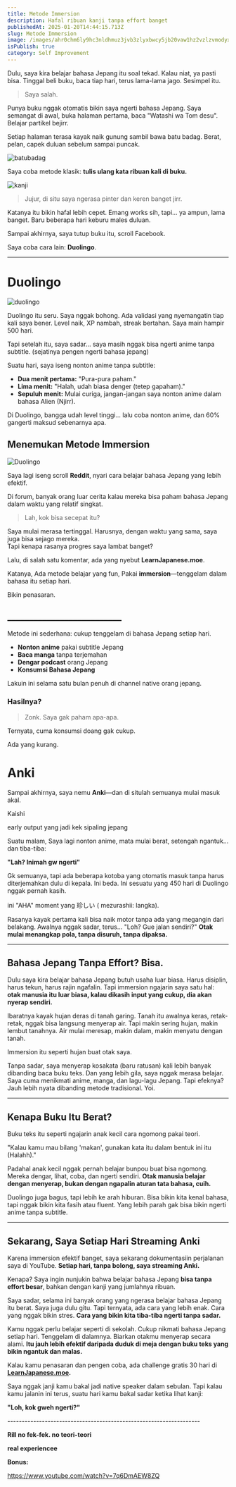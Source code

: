 ```yaml
---
title: Metode Immersion
description: Hafal ribuan kanji tanpa effort banget
publishedAt: 2025-01-20T14:44:15.713Z
slug: Metode Immersion
image: /images/ahr0chm6ly9hc3nldhmuz3jvb3zlyxbwcy5jb20vaw1hz2vzlzvmodyxy2zknzeymdy4mda3mtzhmdqzns8xnzazmtm1ndg2x01hbmdhsw1tzxjzaw9ulmpwzw.webp
isPublish: true
category: Self Improvement
---
```

Dulu, saya kira belajar bahasa Jepang itu soal tekad. Kalau niat, ya pasti bisa. Tinggal beli buku, baca tiap hari, terus lama-lama jago. Sesimpel itu.

> Saya salah.

Punya buku nggak otomatis bikin saya ngerti bahasa Jepang. Saya semangat di awal, buka halaman pertama, baca "Watashi wa Tom desu". Belajar partikel bejirr. 

Setiap halaman terasa kayak naik gunung sambil bawa batu badag. Berat, pelan, capek duluan sebelum sampai puncak.

![batubadag](/images/37tjkj.jpg "batubadag")

Saya coba metode klasik: **tulis ulang kata ribuan kali di buku.** 

![kanji](/images/48db3a94-2b18-4adc-9a04-3b4cfb88c98a.jpeg "kanji")

> J﻿ujur, di situ saya ngerasa pinter dan keren banget jirr.

Katanya itu bikin hafal lebih cepet. Emang works sih, tapi… ya ampun, lama banget. Baru beberapa hari keburu males duluan.

Sampai akhirnya, saya tutup buku itu, scroll Facebook.

Saya coba cara lain: **Duolingo**.

- - -


# Duolingo 

![duolingo](/images/screenshot-from-2025-03-20-21-29-59.png "duolingo")

Duolingo itu seru. Saya nggak bohong. Ada validasi yang nyemangatin tiap kali saya bener. Level naik, XP nambah, streak bertahan. Saya main hampir 500 hari. 

Tapi setelah itu, saya sadar... saya masih nggak bisa ngerti anime tanpa subtitle. (sejatinya pengen ngerti bahasa jepang)

Suatu hari, saya iseng nonton anime tanpa subtitle:
- **Dua menit pertama:** "Pura-pura paham."
- **Lima menit:** "Halah, udah biasa denger (tetep gapaham)."
- **Sepuluh menit:** Mulai curiga, jangan-jangan saya nonton anime dalam bahasa Alien (Njirr).


Di Duolingo, bangga udah level tinggi… lalu coba nonton anime, dan 60% gangerti maksud sebenarnya apa.

## **Menemukan Metode Immersion**  

![Duolingo](/images/ahr0chm6ly9hc3nldhmuz3jvb3zlyxbwcy5jb20vaw1hz2vzlzvmodyxy2zknzeymdy4mda3mtzhmdqzns8xnzazmtm1ndg2x01hbmdhsw1tzxjzaw9ulmpwzw.webp "Immerse")  


Saya lagi iseng scroll **Reddit**, nyari cara belajar bahasa Jepang yang lebih efektif.  

Di forum, banyak orang luar cerita kalau mereka bisa paham bahasa Jepang dalam waktu yang relatif singkat.  

> Lah, kok bisa secepat itu?

Saya mulai merasa tertinggal. Harusnya, dengan waktu yang sama, saya juga bisa sejago mereka.  
Tapi kenapa rasanya progres saya lambat banget?  

Lalu, di salah satu komentar, ada yang nyebut **LearnJapanese.moe**.  

Katanya, Ada metode belajar yang fun, Pakai **immersion**—tenggelam dalam bahasa itu setiap hari.  

Bikin penasaran.  
## __________________________

Metode ini sederhana: cukup tenggelam di bahasa Jepang setiap hari.  

- **Nonton anime** pakai subtitle Jepang  
- **Baca manga** tanpa terjemahan  
- **Dengar podcast**  orang Jepang
- **Konsumsi Bahasa Jepang**  

Lakuin ini selama satu bulan penuh di channel native orang jepang.


### **Hasilnya?**  
> Zonk. Saya gak paham apa-apa. 

Ternyata, cuma konsumsi doang gak cukup.
 
Ada yang kurang.

# Anki
  
Sampai akhirnya, saya nemu **Anki**—dan di situlah semuanya mulai masuk akal.  



Kaishi

early output yang jadi kek sipaling jepang






























Suatu malam, Saya lagi nonton anime, mata mulai berat, setengah ngantuk… dan tiba-tiba:

**"Lah? Inimah gw ngerti"**

Gk semuanya, tapi ada beberapa kotoba yang otomatis masuk tanpa harus diterjemahkan dulu di kepala. Ini beda. Ini sesuatu yang 450 hari di Duolingo nggak pernah kasih. 

ini "AHA" moment yang 珍しい ( mezurashii: langka).

Rasanya kayak pertama kali bisa naik motor tanpa ada yang megangin dari belakang. Awalnya nggak sadar, terus… "Loh? Gue jalan sendiri?" **Otak mulai menangkap pola, tanpa disuruh, tanpa dipaksa.**

- - -

## Bahasa Jepang Tanpa Effort? Bisa.

Dulu saya kira belajar bahasa Jepang butuh usaha luar biasa. Harus disiplin, harus tekun, harus rajin ngafalin. Tapi immersion ngajarin saya satu hal: **otak manusia itu luar biasa, kalau dikasih input yang cukup, dia akan nyerap sendiri.**

Ibaratnya kayak hujan deras di tanah garing. Tanah itu awalnya keras, retak-retak, nggak bisa langsung menyerap air. Tapi makin sering hujan, makin lembut tanahnya. Air mulai meresap, makin dalam, makin menyatu dengan tanah.

Immersion itu seperti hujan buat otak saya.

Tanpa sadar, saya menyerap kosakata (baru ratusan) kali lebih banyak dibanding baca buku teks. Dan yang lebih gila, saya nggak merasa belajar. Saya cuma menikmati anime, manga, dan lagu-lagu Jepang. Tapi efeknya? Jauh lebih nyata dibanding metode tradisional. Yoi.

- - -

## Kenapa Buku Itu Berat?

Buku teks itu seperti ngajarin anak kecil cara ngomong pakai teori.

"Kalau kamu mau bilang 'makan', gunakan kata itu dalam bentuk ini itu (Halahh)."

Padahal anak kecil nggak pernah belajar bunpou buat bisa ngomong. Mereka dengar, lihat, coba, dan ngerti sendiri. **Otak manusia belajar dengan menyerap, bukan dengan ngapalin aturan tata bahasa, cuih.**

Duolingo juga bagus, tapi lebih ke arah hiburan. Bisa bikin kita kenal bahasa, tapi nggak bikin kita fasih atau fluent. Yang lebih parah gak bisa bikin ngerti anime tanpa subtitle.

- - -

## Sekarang, Saya Setiap Hari Streaming Anki

Karena immersion efektif banget, saya sekarang dokumentasiin perjalanan saya di YouTube. **Setiap hari, tanpa bolong, saya streaming Anki.**

Kenapa? Saya ingin nunjukin bahwa belajar bahasa Jepang **bisa tanpa effort besar**, bahkan dengan kanji yang jumlahnya ribuan.

Saya sadar, selama ini banyak orang yang ngerasa belajar bahasa Jepang itu berat. Saya juga dulu gitu. Tapi ternyata, ada cara yang lebih enak. Cara yang nggak bikin stres. **Cara yang bikin kita tiba-tiba ngerti tanpa sadar.**

Kamu nggak perlu belajar seperti di sekolah. Cukup nikmati bahasa Jepang setiap hari. Tenggelam di dalamnya. Biarkan otakmu menyerap secara alami. **Itu jauh lebih efektif daripada duduk di meja dengan buku teks yang bikin ngantuk dan malas.**

Kalau kamu penasaran dan pengen coba, ada challenge gratis 30 hari di **[LearnJapanese.moe](https://learnjapanese.moe/).**

Saya nggak janji kamu bakal jadi native speaker dalam sebulan. Tapi kalau kamu jalanin ini terus, suatu hari kamu bakal sadar ketika lihat kanji:

**"Loh, kok gweh ngerti?"**

**\-﻿------------------------------------------------------------------**

**R﻿ill no fek-fek. no teori-teori**

**r﻿eal experiencee**

**B﻿onus:**

<https://www.youtube.com/watch?v=7q6DmAEW8ZQ>